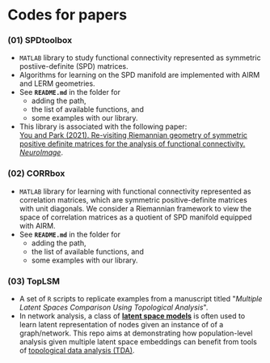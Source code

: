 # Codes for papers

### (01) SPDtoolbox

-   `MATLAB` library to study functional connectivity represented as symmetric postiive-definite (SPD) matrices.
-   Algorithms for learning on the SPD manifold are implemented with AIRM and LERM geometries.
-   See **`README.md`** in the folder for
    -   adding the path,
    -   the list of available functions, and
    -   some examples with our library.
-   This library is associated with the following paper:\
    [You and Park (2021). Re-visiting Riemannian geometry of symmetric positive definite matrices for the analysis of functional connectivity. *NeuroImage*](https://doi.org/10.1016/j.neuroimage.2020.117464).

### (02) CORRbox

-   `MATLAB` library for learning with functional connectivity represented as correlation matrices, which are symmetric positive-definite matrices with unit diagonals. We consider a Riemannian framework to view the space of correlation matrices as a quotient of SPD manifold equipped with AIRM.
-   See **`README.md`** in the folder for
    -   adding the path,
    -   the list of available functions, and
    -   some examples with our library.

### (03) TopLSM

-   A set of `R` scripts to replicate examples from a manuscript titled "*Multiple Latent Spaces Comparison Using Topological Analysis*".
-   In network analysis, a class of [**latent space models**](https://sites.stat.washington.edu/raftery/Research/latent.html) is often used to learn latent representation of nodes given an instance of of a graph/network. This repo aims at demonstrating how population-level analysis given multiple latent space embeddings can benefit from tools of [topological data analysis (TDA)](https://en.wikipedia.org/wiki/Topological_data_analysis).
